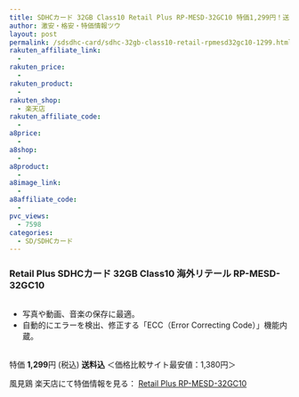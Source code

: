 ```yaml
---
title: SDHCカード 32GB Class10 Retail Plus RP-MESD-32GC10 特価1,299円！送料無料！
author: 激安・格安・特価情報ツウ
layout: post
permalink: /sdsdhc-card/sdhc-32gb-class10-retail-rpmesd32gc10-1299.html
rakuten_affiliate_link:
  -
rakuten_price:
  -
rakuten_product:
  -
rakuten_shop:
  - 楽天店
rakuten_affiliate_code:
  -
a8price:
  -
a8shop:
  -
a8product:
  -
a8image_link:
  -
a8affiliate_code:
  -
pvc_views:
  - 7598
categories:
  - SD/SDHCカード
---
```

### Retail Plus SDHCカード 32GB Class10 海外リテール RP-MESD-32GC10

<div class="img-bg2 img_L">
  <a href="//hb.afl.rakuten.co.jp/hgc/0ce5cd37.4dc4be8c.0ce5cd38.8442cdc4/?pc=http%3a%2f%2fitem.rakuten.co.jp%2fkazamidori%2f0673983006781%2f%3fscid%3daf_link_img&m=http%3a%2f%2fm.rakuten.co.jp%2fkazamidori%2fi%2f10005333%2f" target="_blank"><img src="//i2.wp.com/thumbnail.image.rakuten.co.jp/@0_mall/kazamidori/cabinet/products3/0673983006781.jpg?w=546" border="0" title="" alt="" data-recalc-dims="1" /></a>
</div>

<!--more-->

  * 写真や動画、音楽の保存に最適。
  * 自動的にエラーを検出、修正する「ECC（Error Correcting Code）」機能内蔵。

<br clear="all" />特価 <span class="tokka-price"><strong>1,299</strong></span>円 (税込) **送料込** ＜価格比較サイト最安値：1,380円＞

風見鶏 楽天店にて特価情報を見る： <a href="//hb.afl.rakuten.co.jp/hgc/0ce5cd37.4dc4be8c.0ce5cd38.8442cdc4/?pc=http%3a%2f%2fitem.rakuten.co.jp%2fkazamidori%2f0673983006781%2f%3fscid%3daf_link_img&m=http%3a%2f%2fm.rakuten.co.jp%2fkazamidori%2fi%2f10005333%2f" target="_blank"><span class="fs150p">Retail Plus RP-MESD-32GC10</span></a>
